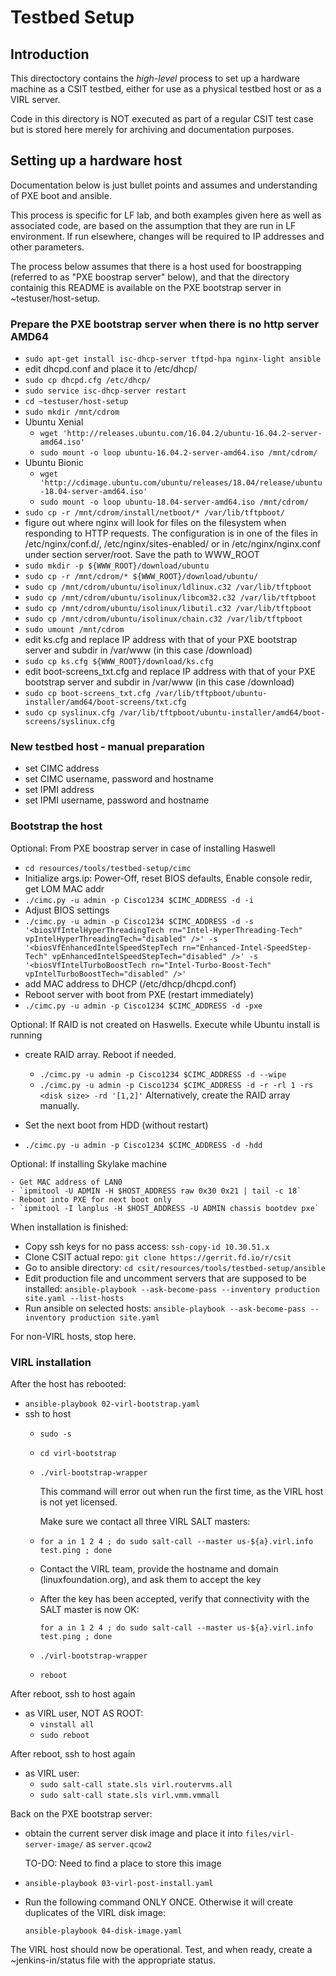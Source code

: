 # Testbed Setup

## Introduction

This directoctory contains the *high-level* process to set up a hardware
machine as a CSIT testbed, either for use as a physical testbed host or
as a VIRL server.

Code in this directory is NOT executed as part of a regular CSIT test case
but is stored here merely for archiving and documentation purposes.


## Setting up a hardware host

Documentation below is just bullet points and assumes and understanding
of PXE boot and ansible.

This process is specific for LF lab, and both examples given here as
well as associated code, are based on the assumption that they are run
in LF environment. If run elsewhere, changes will be required to IP addresses
and other parameters.

The process below assumes that there is a host used for boostrapping (referred
to as "PXE boostrap server" below), and that the directory containig this README
is available on the PXE bootstrap server in ~testuser/host-setup.

### Prepare the PXE bootstrap server when there is no http server AMD64

  - `sudo apt-get install isc-dhcp-server tftpd-hpa nginx-light ansible`
  - edit dhcpd.conf and place it to /etc/dhcp/
  - `sudo cp dhcpd.cfg /etc/dhcp/`
  - `sudo service isc-dhcp-server restart`
  - `cd ~testuser/host-setup`
  - `sudo mkdir /mnt/cdrom`
  - Ubuntu Xenial
    - `wget 'http://releases.ubuntu.com/16.04.2/ubuntu-16.04.2-server-amd64.iso'`
    - `sudo mount -o loop ubuntu-16.04.2-server-amd64.iso /mnt/cdrom/`
  - Ubuntu Bionic
    - `wget 'http://cdimage.ubuntu.com/ubuntu/releases/18.04/release/ubuntu-18.04-server-amd64.iso'`
    - `sudo mount -o loop ubuntu-18.04-server-amd64.iso /mnt/cdrom/`
  - `sudo cp -r /mnt/cdrom/install/netboot/* /var/lib/tftpboot/`
  - figure out where nginx will look for files on the filesystem when
    responding to HTTP requests. The configuration is in one of the
    files in /etc/nginx/conf.d/, /etc/nginx/sites-enabled/ or in
    /etc/nginx/nginx.conf under section server/root. Save the path to WWW_ROOT
  - `sudo mkdir -p ${WWW_ROOT}/download/ubuntu`
  - `sudo cp -r /mnt/cdrom/* ${WWW_ROOT}/download/ubuntu/`
  - `sudo cp /mnt/cdrom/ubuntu/isolinux/ldlinux.c32 /var/lib/tftpboot`
  - `sudo cp /mnt/cdrom/ubuntu/isolinux/libcom32.c32 /var/lib/tftpboot`
  - `sudo cp /mnt/cdrom/ubuntu/isolinux/libutil.c32 /var/lib/tftpboot`
  - `sudo cp /mnt/cdrom/ubuntu/isolinux/chain.c32 /var/lib/tftpboot`
  - `sudo umount /mnt/cdrom`
  - edit ks.cfg and replace IP address with that of your PXE bootstrap server and subdir in /var/www (in this case /download)
  - `sudo cp ks.cfg ${WWW_ROOT}/download/ks.cfg`
  - edit boot-screens_txt.cfg and replace IP address with that of your PXE bootstrap server and subdir in /var/www (in this case /download)
  - `sudo cp boot-screens_txt.cfg /var/lib/tftpboot/ubuntu-installer/amd64/boot-screens/txt.cfg`
  - `sudo cp syslinux.cfg /var/lib/tftpboot/ubuntu-installer/amd64/boot-screens/syslinux.cfg`

### New testbed host - manual preparation

- set CIMC address
- set CIMC username, password and hostname
- set IPMI address
- set IPMI username, password and hostname

### Bootstrap the host

Optional: From PXE boostrap server in case of installing Haswell

  - `cd resources/tools/testbed-setup/cimc`
  - Initialize args.ip: Power-Off, reset BIOS defaults, Enable console redir, get LOM MAC addr
  - `./cimc.py -u admin -p Cisco1234 $CIMC_ADDRESS -d -i`
  - Adjust BIOS settings
  - `./cimc.py -u admin -p Cisco1234 $CIMC_ADDRESS -d -s '<biosVfIntelHyperThreadingTech rn="Intel-HyperThreading-Tech" vpIntelHyperThreadingTech="disabled" />' -s '<biosVfEnhancedIntelSpeedStepTech rn="Enhanced-Intel-SpeedStep-Tech" vpEnhancedIntelSpeedStepTech="disabled" />' -s '<biosVfIntelTurboBoostTech rn="Intel-Turbo-Boost-Tech" vpIntelTurboBoostTech="disabled" />'`
  - add MAC address to DHCP (/etc/dhcp/dhcpd.conf)
  - Reboot server with boot from PXE (restart immediately)
  - `./cimc.py -u admin -p Cisco1234 $CIMC_ADDRESS -d -pxe`

Optional: If RAID is not created on Haswells. Execute while Ubuntu install is running

  - create RAID array. Reboot if needed.
      - `./cimc.py -u admin -p Cisco1234 $CIMC_ADDRESS -d --wipe`
      - `./cimc.py -u admin -p Cisco1234 $CIMC_ADDRESS -d -r -rl 1 -rs <disk size> -rd '[1,2]'`
        Alternatively, create the RAID array manually.

  - Set the next boot from HDD (without restart)
  - `./cimc.py -u admin -p Cisco1234 $CIMC_ADDRESS -d -hdd`

Optional: If installing Skylake machine

    - Get MAC address of LAN0
    - `ipmitool -U ADMIN -H $HOST_ADDRESS raw 0x30 0x21 | tail -c 18`
    - Reboot into PXE for next boot only
    - `ipmitool -I lanplus -H $HOST_ADDRESS -U ADMIN chassis bootdev pxe`


When installation is finished:

  - Copy ssh keys for no pass access: `ssh-copy-id 10.30.51.x`
  - Clone CSIT actual repo: `git clone https://gerrit.fd.io/r/csit`
  - Go to ansible directory: `cd csit/resources/tools/testbed-setup/ansible`
  - Edit production file and uncomment servers that are supposed to be installed: `ansible-playbook --ask-become-pass --inventory production site.yaml --list-hosts`
  - Run ansible on selected hosts: `ansible-playbook --ask-become-pass --inventory production site.yaml`

For non-VIRL hosts, stop here.

### VIRL installation

After the host has rebooted:

  - `ansible-playbook 02-virl-bootstrap.yaml`
  - ssh to host
      - `sudo -s`
      - `cd virl-bootstrap`
      - `./virl-bootstrap-wrapper`

        This command will error out when run the first time, as the VIRL host is not yet licensed.

        Make sure we contact all three VIRL SALT masters:

      - `for a in 1 2 4 ; do sudo salt-call --master us-${a}.virl.info test.ping ; done`

      - Contact the VIRL team, provide the hostname and domain (linuxfoundation.org), and ask them
        to accept the key

      - After the key has been accepted, verify that connectivity with the SALT master is now OK:

        `for a in 1 2 4 ; do sudo salt-call --master us-${a}.virl.info test.ping ; done`

      - `./virl-bootstrap-wrapper`
      - `reboot`

After reboot, ssh to host again
  - as VIRL user, NOT AS ROOT:
     - `vinstall all`
     - `sudo reboot`

After reboot, ssh to host again
  - as VIRL user:
      - `sudo salt-call state.sls virl.routervms.all`
      - `sudo salt-call state.sls virl.vmm.vmmall`

Back on the PXE bootstrap server:

  - obtain the current server disk image and place it into
    `files/virl-server-image/` as `server.qcow2`

    TO-DO: Need to find a place to store this image

  - `ansible-playbook 03-virl-post-install.yaml`

  - Run the following command ONLY ONCE. Otherwise it will create
    duplicates of the VIRL disk image:

    `ansible-playbook 04-disk-image.yaml`

The VIRL host should now be operational. Test, and when ready, create a ~jenkins-in/status file with the appropriate status.
